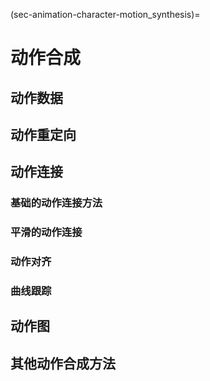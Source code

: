 (sec-animation-character-motion_synthesis)=
# 动作合成

## 动作数据

## 动作重定向

## 动作连接

### 基础的动作连接方法

### 平滑的动作连接

### 动作对齐

### 曲线跟踪

## 动作图

## 其他动作合成方法
